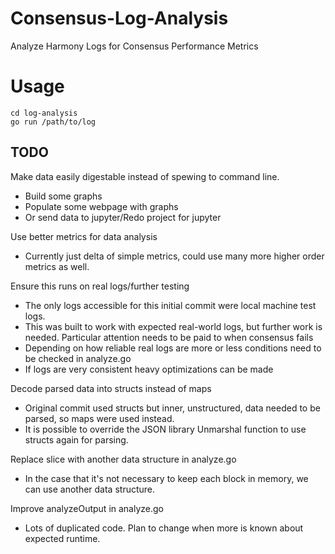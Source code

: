 # Consensus-Log-Analysis
Analyze Harmony Logs for Consensus Performance Metrics

# Usage
```console
cd log-analysis
go run /path/to/log
```


## TODO
Make data easily digestable instead of spewing to command line.
  * Build some graphs
  * Populate some webpage with graphs
  * Or send data to jupyter/Redo project for jupyter

Use better metrics for data analysis
  * Currently just delta of simple metrics, could use many more higher order metrics as well.

Ensure this runs on real logs/further testing
  * The only logs accessible for this initial commit were local machine test logs. 
  * This was built to work with expected real-world logs, but further work is needed. Particular attention needs to be paid to when consensus fails
  * Depending on how reliable real logs are more or less conditions need to be checked in analyze.go
  * If logs are very consistent heavy optimizations can be made

Decode parsed data into structs instead of maps
  * Original commit used structs but inner, unstructured, data needed to be parsed, so maps were used instead. 
  * It is possible to override the JSON library Unmarshal function to use structs again for parsing.

Replace slice with another data structure in analyze.go
  * In the case that it's not necessary to keep each block in memory, we can use another data structure.

Improve analyzeOutput in analyze.go
  * Lots of duplicated code. Plan to change when more is known about expected runtime.
